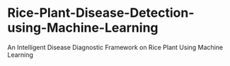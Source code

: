 # Rice-Plant-Disease-Detection-using-Machine-Learning
An Intelligent Disease Diagnostic Framework on Rice Plant Using  Machine Learning
